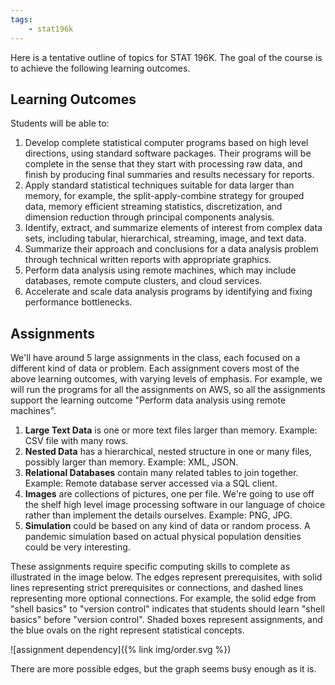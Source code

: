 ```yaml
---
tags:
    - stat196k
---
```


Here is a tentative outline of topics for STAT 196K.
The goal of the course is to achieve the following learning outcomes.


## Learning Outcomes

Students will be able to:

1. Develop complete statistical computer programs based on high level directions, using standard software packages. 
    Their programs will be complete in the sense that they start with processing raw data, and finish by producing final summaries and results necessary for reports.
3. Apply standard statistical techniques suitable for data larger than memory, for example, the split-apply-combine strategy for grouped data, memory efficient streaming statistics, discretization, and dimension reduction through principal components analysis.
4. Identify, extract, and summarize elements of interest from complex data sets, including tabular, hierarchical, streaming, image, and text data.
2. Summarize their approach and conclusions for a data analysis problem through technical written reports with appropriate graphics.
5. Perform data analysis using remote machines, which may include databases, remote compute clusters, and cloud services.
6. Accelerate and scale data analysis programs by identifying and fixing performance bottlenecks.


## Assignments

We'll have around 5 large assignments in the class, each focused on a different kind of data or problem.
Each assignment covers most of the above learning outcomes, with varying levels of emphasis.
For example, we will run the programs for all the assignments on AWS, so all the assignments support the learning outcome "Perform data analysis using remote machines".

1. __Large Text Data__ is one or more text files larger than memory.
    Example: CSV file with many rows.
2. __Nested Data__ has a hierarchical, nested structure in one or many files, possibly larger than memory.
    Example: XML, JSON.
3. __Relational Databases__ contain many related tables to join together.
    Example: Remote database server accessed via a SQL client.
4. __Images__ are collections of pictures, one per file.
    We're going to use off the shelf high level image processing software in our language of choice rather than implement the details ourselves.
    Example: PNG, JPG.
5. __Simulation__ could be based on any kind of data or random process.
    A pandemic simulation based on actual physical population densities could be very interesting.

These assignments require specific computing skills to complete as illustrated in the image below.
The edges represent prerequisites, with solid lines representing strict prerequisites or connections, and dashed lines representing more optional connections.
For example, the solid edge from "shell basics" to "version control" indicates that students should learn "shell basics" before "version control".
Shaded boxes represent assignments, and the blue ovals on the right represent statistical concepts.

![assignment dependency]({% link img/order.svg %})

There are more possible edges, but the graph seems busy enough as it is.
